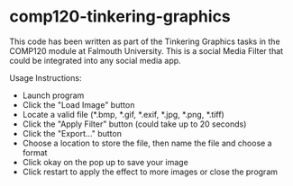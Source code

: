 # comp120-tinkering-graphics

This code has been written as part of the Tinkering Graphics tasks in the COMP120 module at Falmouth University. 
This is a social Media Filter that could be integrated into any social media app.


Usage Instructions:
- Launch program
- Click the "Load Image" button
- Locate a valid file (*.bmp, *.gif, *.exif, *.jpg, *.png, *.tiff)
- Click the "Apply Filter" button (could take up to 20 seconds)
- Click the "Export..." button
- Choose a location to store the file, then name the file and choose a format
- Click okay on the pop up to save your image
- Click restart to apply the effect to more images or close the program